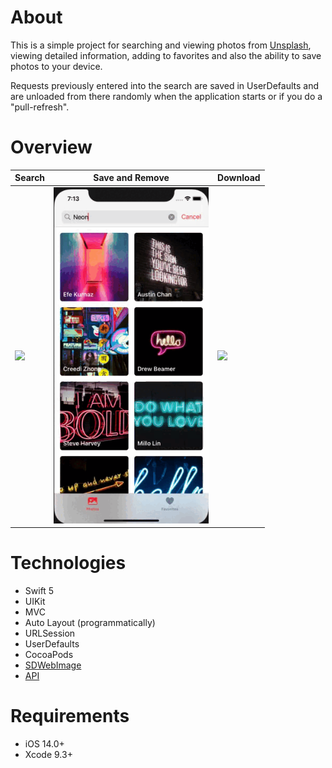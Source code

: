 # About
 This is a simple project for searching and viewing photos from <a href="https://unsplash.com/">Unsplash</a>, viewing detailed information, adding to    favorites and also the ability to save photos to your device.

 Requests previously entered into the search are saved in UserDefaults and are unloaded from there randomly when the application starts or if you do a "pull-refresh".

# Overview
 <table>
    <thead>
        <tr>
            <th>Search</th>
            <th>Save and Remove</th>
            <th>Download</th>
        </tr>
    </thead>
    <tbody>
        <tr>
            <td>
                <img width="248" src="Resources/Search.gif">
            </td>
            <td>
                <img width="248" src="Resources/Save.gif">
            </td>
                        <td>
                <img width="248" src="Resources/Download.gif">
            </td>
        </tr>
    </tbody>
</table>

# Technologies
  * Swift 5
  * UIKit
  * MVC
  * Auto Layout (programmatically)
  * URLSession
  * UserDefaults
  * CocoaPods
  * <a href="https://github.com/SDWebImage/SDWebImage">SDWebImage</a>
  * <a href="https://unsplash.com/documentation">API</a>
  
# Requirements
  * iOS 14.0+
  * Xcode 9.3+
